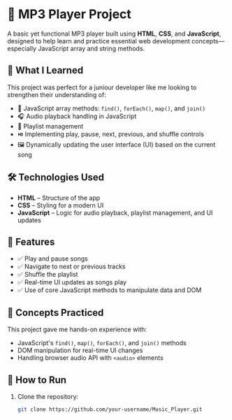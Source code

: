 # 🎵 MP3 Player Project

A basic yet functional MP3 player built using **HTML**, **CSS**, and **JavaScript**, designed to help learn and practice essential web development concepts—especially JavaScript array and string methods.

## 🚀 What I Learned

This project was perfect for a juniour developer like me looking to strengthen their understanding of:

- 🔁 JavaScript array methods: `find()`, `forEach()`, `map()`, and `join()`
- 🎧 Audio playback handling in JavaScript
- 🧭 Playlist management
- ⏯️ Implementing play, pause, next, previous, and shuffle controls
- 🖼️ Dynamically updating the user interface (UI) based on the current song

## 🛠️ Technologies Used

- **HTML** – Structure of the app
- **CSS** – Styling for a modern UI
- **JavaScript** – Logic for audio playback, playlist management, and UI updates

## 📁 Features

- ✅ Play and pause songs
- ✅ Navigate to next or previous tracks
- ✅ Shuffle the playlist
- ✅ Real-time UI updates as songs play
- ✅ Use of core JavaScript methods to manipulate data and DOM

## 🧠 Concepts Practiced

This project gave me hands-on experience with:

- JavaScript's `find()`, `map()`, `forEach()`, and `join()` methods
- DOM manipulation for real-time UI changes
- Handling browser audio API with `<audio>` elements

## 🔧 How to Run

1. Clone the repository:
   ```bash
   git clone https://github.com/your-username/Music_Player.git
